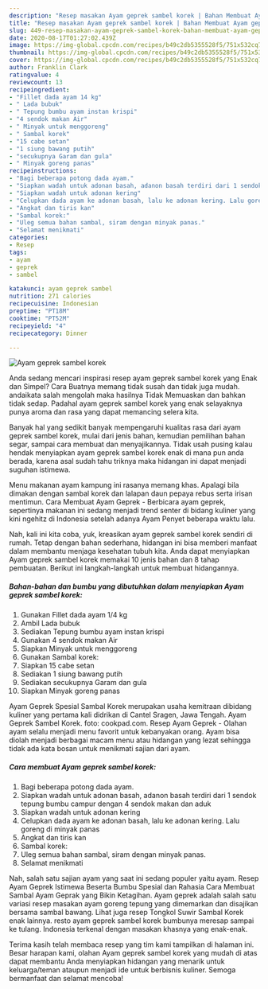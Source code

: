 ```yaml
---
description: "Resep masakan Ayam geprek sambel korek | Bahan Membuat Ayam geprek sambel korek Yang Menggugah Selera"
title: "Resep masakan Ayam geprek sambel korek | Bahan Membuat Ayam geprek sambel korek Yang Menggugah Selera"
slug: 449-resep-masakan-ayam-geprek-sambel-korek-bahan-membuat-ayam-geprek-sambel-korek-yang-menggugah-selera
date: 2020-08-17T01:27:02.439Z
image: https://img-global.cpcdn.com/recipes/b49c2db5355528f5/751x532cq70/ayam-geprek-sambel-korek-foto-resep-utama.jpg
thumbnail: https://img-global.cpcdn.com/recipes/b49c2db5355528f5/751x532cq70/ayam-geprek-sambel-korek-foto-resep-utama.jpg
cover: https://img-global.cpcdn.com/recipes/b49c2db5355528f5/751x532cq70/ayam-geprek-sambel-korek-foto-resep-utama.jpg
author: Franklin Clark
ratingvalue: 4
reviewcount: 13
recipeingredient:
- "Fillet dada ayam 14 kg"
- " Lada bubuk"
- " Tepung bumbu ayam instan krispi"
- "4 sendok makan Air"
- " Minyak untuk menggoreng"
- " Sambal korek"
- "15 cabe setan"
- "1 siung bawang putih"
- "secukupnya Garam dan gula"
- " Minyak goreng panas"
recipeinstructions:
- "Bagi beberapa potong dada ayam."
- "Siapkan wadah untuk adonan basah, adanon basah terdiri dari 1 sendok tepung bumbu campur dengan 4 sendok makan dan aduk"
- "Siapkan wadah untuk adonan kering"
- "Celupkan dada ayam ke adonan basah, lalu ke adonan kering. Lalu goreng di minyak panas"
- "Angkat dan tiris kan"
- "Sambal korek:"
- "Uleg semua bahan sambal, siram dengan minyak panas."
- "Selamat menikmati"
categories:
- Resep
tags:
- ayam
- geprek
- sambel

katakunci: ayam geprek sambel 
nutrition: 271 calories
recipecuisine: Indonesian
preptime: "PT18M"
cooktime: "PT52M"
recipeyield: "4"
recipecategory: Dinner

---
```



![Ayam geprek sambel korek](https://img-global.cpcdn.com/recipes/b49c2db5355528f5/751x532cq70/ayam-geprek-sambel-korek-foto-resep-utama.jpg)

Anda sedang mencari inspirasi resep ayam geprek sambel korek yang Enak dan Simpel? Cara Buatnya memang tidak susah dan tidak juga mudah. andaikata salah mengolah maka hasilnya Tidak Memuaskan dan bahkan tidak sedap. Padahal ayam geprek sambel korek yang enak selayaknya punya aroma dan rasa yang dapat memancing selera kita.

Banyak hal yang sedikit banyak mempengaruhi kualitas rasa dari ayam geprek sambel korek, mulai dari jenis bahan, kemudian pemilihan bahan segar, sampai cara membuat dan menyajikannya. Tidak usah pusing kalau hendak menyiapkan ayam geprek sambel korek enak di mana pun anda berada, karena asal sudah tahu triknya maka hidangan ini dapat menjadi suguhan istimewa.

Menu makanan ayam kampung ini rasanya memang khas. Apalagi bila dimakan dengan sambal korek dan lalapan daun pepaya rebus serta irisan mentimun. Cara Membuat Ayam Geprek - Berbicara ayam geprek, sepertinya makanan ini sedang menjadi trend senter di bidang kuliner yang kini ngehitz di Indonesia setelah adanya Ayam Penyet beberapa waktu lalu.


Nah, kali ini kita coba, yuk, kreasikan ayam geprek sambel korek sendiri di rumah. Tetap dengan bahan sederhana, hidangan ini bisa memberi manfaat dalam membantu menjaga kesehatan tubuh kita. Anda dapat menyiapkan Ayam geprek sambel korek memakai 10 jenis bahan dan 8 tahap pembuatan. Berikut ini langkah-langkah untuk membuat hidangannya.

<!--inarticleads1-->

##### Bahan-bahan dan bumbu yang dibutuhkan dalam menyiapkan Ayam geprek sambel korek:

1. Gunakan Fillet dada ayam 1/4 kg
1. Ambil  Lada bubuk
1. Sediakan  Tepung bumbu ayam instan krispi
1. Gunakan 4 sendok makan Air
1. Siapkan  Minyak untuk menggoreng
1. Gunakan  Sambal korek:
1. Siapkan 15 cabe setan
1. Sediakan 1 siung bawang putih
1. Sediakan secukupnya Garam dan gula
1. Siapkan  Minyak goreng panas


Ayam Geprek Spesial Sambal Korek merupakan usaha kemitraan dibidang kuliner yang pertama kali didrikan di Cantel Sragen, Jawa Tengah. Ayam Geprek Sambel Korek. foto: cookpad.com. Resep Ayam Geprek - Olahan ayam selalu menjadi menu favorit untuk kebanyakan orang. Ayam bisa diolah menjadi berbagai macam menu atau hidangan yang lezat sehingga tidak ada kata bosan untuk menikmati sajian dari ayam. 

<!--inarticleads2-->

##### Cara membuat Ayam geprek sambel korek:

1. Bagi beberapa potong dada ayam.
1. Siapkan wadah untuk adonan basah, adanon basah terdiri dari 1 sendok tepung bumbu campur dengan 4 sendok makan dan aduk
1. Siapkan wadah untuk adonan kering
1. Celupkan dada ayam ke adonan basah, lalu ke adonan kering. Lalu goreng di minyak panas
1. Angkat dan tiris kan
1. Sambal korek:
1. Uleg semua bahan sambal, siram dengan minyak panas.
1. Selamat menikmati


Nah, salah satu sajian ayam yang saat ini sedang populer yaitu ayam. Resep Ayam Geprek Istimewa Beserta Bumbu Spesial dan Rahasia Cara Membuat Sambal Ayam Geprak yang Bikin Ketagihan. Ayam geprek adalah salah satu variasi resep masakan ayam goreng tepung yang dimemarkan dan disajikan bersama sambal bawang. Lihat juga resep Tongkol Suwir Sambal Korek enak lainnya. resto ayam geprek sambel korek bumbunya meresap sampai ke tulang. Indonesia terkenal dengan masakan khasnya yang enak-enak. 

Terima kasih telah membaca resep yang tim kami tampilkan di halaman ini. Besar harapan kami, olahan Ayam geprek sambel korek yang mudah di atas dapat membantu Anda menyiapkan hidangan yang menarik untuk keluarga/teman ataupun menjadi ide untuk berbisnis kuliner. Semoga bermanfaat dan selamat mencoba!

